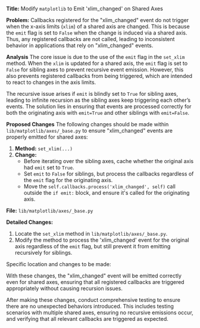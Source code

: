 **Title:** Modify `matplotlib` to Emit 'xlim_changed' on Shared Axes

**Problem:**
Callbacks registered for the "xlim_changed" event do not trigger when the x-axis limits (`xlim`) of a shared axis are changed. This is because the `emit` flag is set to `False` when the change is induced via a shared axis. Thus, any registered callbacks are not called, leading to inconsistent behavior in applications that rely on "xlim_changed" events.

**Analysis**
The core issue is due to the use of the `emit` flag in the `set_xlim` method. When the `xlim` is updated for a shared axis, the `emit` flag is set to `False` for sibling axes to prevent recursive event emission. However, this also prevents registered callbacks from being triggered, which are intended to react to changes in the axis limits.

The recursive issue arises if `emit` is blindly set to `True` for sibling axes, leading to infinite recursion as the sibling axes keep triggering each other’s events. The solution lies in ensuring that events are processed correctly for both the originating axis with `emit=True` and other siblings with `emit=False`.

**Proposed Changes**
The following changes should be made within `lib/matplotlib/axes/_base.py` to ensure "xlim_changed" events are properly emitted for shared axes:

1. **Method:** `set_xlim(...)`
2. **Change:** 
   - Before iterating over the sibling axes, cache whether the original axis had `emit` set to `True`.
   - Set `emit` to `False` for siblings, but process the callbacks regardless of the `emit` flag for the originating axis.
   - Move the `self.callbacks.process('xlim_changed', self)` call outside the `if emit:` block, and ensure it's called for the originating axis.

**File:** `lib/matplotlib/axes/_base.py`

**Detailed Changes:**
1. Locate the `set_xlim` method in `lib/matplotlib/axes/_base.py`.
2. Modify the method to process the 'xlim_changed' event for the original axis regardless of the `emit` flag, but still prevent it from emitting recursively for siblings.

Specific location and changes to be made:



With these changes, the "xlim_changed" event will be emitted correctly even for shared axes, ensuring that all registered callbacks are triggered appropriately without causing recursion issues.

After making these changes, conduct comprehensive testing to ensure there are no unexpected behaviors introduced. This includes testing scenarios with multiple shared axes, ensuring no recursive emissions occur, and verifying that all relevant callbacks are triggered as expected.